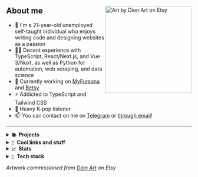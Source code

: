 <div>
<img align="right" alt="Art by Dion Art on Etsy" width="235" src="https://res.cloudinary.com/kuroji-fusky-s3/image/upload/fursonas/comms/dionart_fusky_062af1.png">

<!-- About me -->

## About me

- 🦊 I'm a 21-year-old unemployed self-taught individual who enjoys writing code and designing websites as a passion
- 👨‍💻 Decent experience with TypeScript, React/Next.js, and Vue 3/Nuxt, as well as Python for automation, web scraping, and data science
- 🔭 Currently working on [MyFursona][mf] and [Betsy][betsy]
- ⚡ Addicted to TypeScript and Tailwind CSS
- 💜 Heavy K-pop listener
- 📫 You can contact on me on [Telegram][tme] or [through email][kemail]!

</div>

----

<!-- Projects -->
<details>
<summary><strong><code>📚</code>&nbsp; Projects</strong></summary>
&nbsp;

- [**MyFursona**][mf] - a social art platform to keep track of commissions, and adopts
- [**Paco Drawing Stats**][paco] - a data viz project that parses drawing data from Paco Panda
- [**Betsy**][betsy] - a browser extension for Chrome and Firefox that extends functionality when browsing Etsy
- [**Searchpets!**][sp] - a search engine to filter and query comic strips from *Housepets!*
- [**kurojifusky.com**][pnb] - personal portfolio written in Nuxt 3, GSAP, and Three.js (under construction)

</details>
<details>
<summary><strong><code>🔗</code>&nbsp; Cool links and stuff</strong></summary>
&nbsp;

- [🖥️ Portfolio][portfolio] (under construction)
- [📚 Blog][blog]
- [☕ Ko-fi][kofi]

</details>

<!-- Stats -->
<details>
<summary><strong><code>📈</code>&nbsp; Stats</strong></summary>
&nbsp;<br/>
<img src="https://github-readme-stats.vercel.app/api/top-langs/?username=kuroji-fusky&layout=compact&theme=tokyonight&langs_count=10&hide_border=true&include_all_commits=true&card_width=350&hide=jupyter%20notebook,json,markdown,svg">
<img src="https://github-readme-stats.vercel.app/api?username=kuroji-fusky&show_icons=true&hide_border=true&theme=tokyonight&locale=en&include_all_commits=true&card_width=350">

</details>

<!-- Tech stack -->
<details>
<summary><strong><code>🔧</code>&nbsp; Tech stack</strong></summary>
&nbsp;
<table>
  <tr>
    <th align="right">Category</th>
    <th align="left">Technologies</th>
  </tr>
  <tr>
    <td align="right">Languages</td>
    <td><img src="https://skillicons.dev/icons?i=js,ts,py,bash,powershell" height="35px"/></td>
  </tr>
  <tr>
    <td align="right">Front-end</td>
    <td><img src="https://skillicons.dev/icons?i=sass,tailwindcss,react,vue,next,nuxt,svelte,astro,tauri" height="35px"/></td>
  </tr>
  <tr>
    <td align="right">Back-end</td>
    <td><img src="https://skillicons.dev/icons?i=nodejs,docker,redis,vercel,cloudflare" height="35px"/></td>
  </tr>
  <tr>
    <td align="right">Tooling</td>
    <td><img src="https://skillicons.dev/icons?i=linux,neovim,vscode" height="35px"/></td>
  </tr>
  <tr>
    <td align="right">Design</td>
    <td><img src="https://skillicons.dev/icons?i=figma" height="35px"/></td>
  </tr>
</table>
</details>

*Artwork commissioned from [Dion Art](https://www.etsy.com/shop/DionDigitalArt) on Etsy*

[mf]: https://github.com/MyFursona-Project/MyFursona
[paco]: https://github.com/kuroji-fusky/pacopanda-drawing-stats
[betsy]: https://github.com/kuroji-fusky/betsy
[sp]: https://github.com/foosky-labs/searchpets
[pnb]: https://github.com/kuroji-fusky/kurojifusky.com

[tme]: https://t.me/kurojifusky
[kemail]: mailto:hello@kurojifusky.com

[portfolio]: https://kurojifusky.com/
[blog]: https://blog.kurojifusky.com/
[kofi]: https://ko-fi.com/kuroji_fusky
